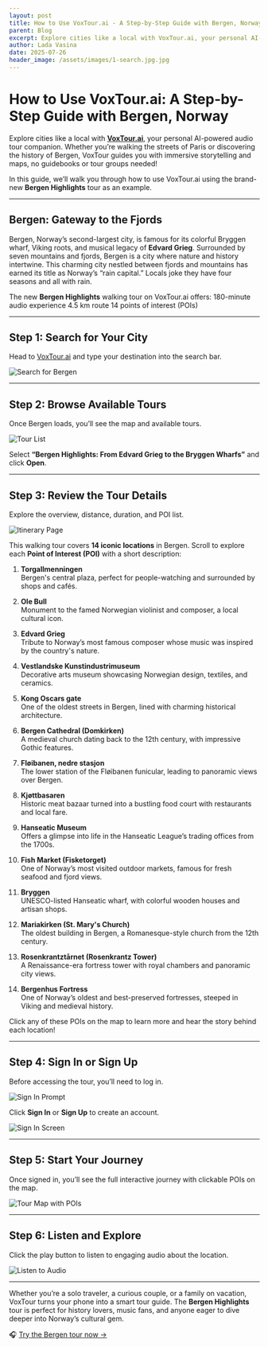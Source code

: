 ```yaml
---
layout: post
title: How to Use VoxTour.ai - A Step-by-Step Guide with Bergen, Norway
parent: Blog
excerpt: Explore cities like a local with VoxTour.ai, your personal AI-powered audio tour companion. Whether you’re walking the streets of Paris or discovering the history of Bergen, VoxTour guides you with immersive storytelling and maps
author: Lada Vasina
date: 2025-07-26
header_image: /assets/images/1-search.jpg.jpg
---
```


# How to Use VoxTour.ai: A Step-by-Step Guide with Bergen, Norway

Explore cities like a local with **[VoxTour.ai](https://voxtour.ai)**, your personal AI-powered audio tour companion. Whether you’re walking the streets of Paris or discovering the history of Bergen, VoxTour guides you with immersive storytelling and maps, no guidebooks or tour groups needed!

In this guide, we’ll walk you through how to use VoxTour.ai using the brand-new **Bergen Highlights** tour as an example.

---

## Bergen: Gateway to the Fjords

Bergen, Norway’s second-largest city, is famous for its colorful Bryggen wharf, Viking roots, and musical legacy of **Edvard Grieg**. Surrounded by seven mountains and fjords, Bergen is a city where nature and history intertwine. This charming city nestled between fjords and mountains has earned its title as Norway’s “rain capital.”
Locals joke they have four seasons and all with rain.

The new **Bergen Highlights** walking tour on VoxTour.ai offers:
180-minute audio experience
4.5 km route
14 points of interest (POIs)

---

## Step 1: Search for Your City

Head to [VoxTour.ai](https://voxtour.ai) and type your destination into the search bar.

![Search for Bergen](/assets/images/1-search.jpg)

---

## Step 2: Browse Available Tours

Once Bergen loads, you’ll see the map and available tours.

![Tour List](/assets/images/2-tours.jpg)

Select **“Bergen Highlights: From Edvard Grieg to the Bryggen Wharfs”** and click **Open**.

---

## Step 3: Review the Tour Details

Explore the overview, distance, duration, and POI list.

![Itinerary Page](/assets/images/3-itinerary.jpg)

This walking tour covers **14 iconic locations** in Bergen. Scroll to explore each **Point of Interest (POI)** with a short description:

1. **Torgallmenningen**  
   Bergen's central plaza, perfect for people-watching and surrounded by shops and cafés.

2. **Ole Bull**  
   Monument to the famed Norwegian violinist and composer, a local cultural icon.

3. **Edvard Grieg**  
   Tribute to Norway’s most famous composer whose music was inspired by the country's nature.

4. **Vestlandske Kunstindustrimuseum**  
   Decorative arts museum showcasing Norwegian design, textiles, and ceramics.

5. **Kong Oscars gate**  
   One of the oldest streets in Bergen, lined with charming historical architecture.

6. **Bergen Cathedral (Domkirken)**  
   A medieval church dating back to the 12th century, with impressive Gothic features.

7. **Fløibanen, nedre stasjon**  
   The lower station of the Fløibanen funicular, leading to panoramic views over Bergen.

8. **Kjøttbasaren**  
   Historic meat bazaar turned into a bustling food court with restaurants and local fare.

9. **Hanseatic Museum**  
   Offers a glimpse into life in the Hanseatic League’s trading offices from the 1700s.

10. **Fish Market (Fisketorget)**  
    One of Norway’s most visited outdoor markets, famous for fresh seafood and fjord views.

11. **Bryggen**  
    UNESCO-listed Hanseatic wharf, with colorful wooden houses and artisan shops.

12. **Mariakirken (St. Mary's Church)**  
    The oldest building in Bergen, a Romanesque-style church from the 12th century.

13. **Rosenkrantztårnet (Rosenkrantz Tower)**  
    A Renaissance-era fortress tower with royal chambers and panoramic city views.

14. **Bergenhus Fortress**  
    One of Norway’s oldest and best-preserved fortresses, steeped in Viking and medieval history.

Click any of these POIs on the map to learn more and hear the story behind each location!

---

## Step 4: Sign In or Sign Up

Before accessing the tour, you’ll need to log in.

![Sign In Prompt](/assets/images/4-signin.jpg)

Click **Sign In** or **Sign Up** to create an account.

![Sign In Screen](/assets/images/5-signin-screen.jpg)

---

## Step 5: Start Your Journey

Once signed in, you’ll see the full interactive journey with clickable POIs on the map.

![Tour Map with POIs](/assets/images/6-map.jpg)

---

## Step 6: Listen and Explore

Click the play button to listen to engaging audio about the location.

![Listen to Audio](/assets/images/7-audio.jpg)

---

Whether you’re a solo traveler, a curious couple, or a family on vacation, VoxTour turns your phone into a smart tour guide. The **Bergen Highlights** tour is perfect for history lovers, music fans, and anyone eager to dive deeper into Norway’s cultural gem.

🎧 [Try the Bergen tour now →](https://widget.voxtour.ai/?apiKey=96f5b69a-6f16-4b36-ae05-b85a7dd728a6&tourId=c49a67b2-642e-450b-b1b9-d5d472c57273&locale=en&fullScreen=true&fullScreenTriggerable=false)
